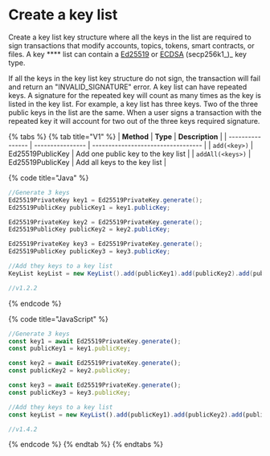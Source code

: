 # Create a key list

Create a key list key structure where all the keys in the list are required to sign transactions that modify accounts, topics, tokens, smart contracts, or files. A key \*\*\*\* list can contain a [Ed25519](../../../sdks/keys/generate-a-new-key-pair.md#ed25519) or [ECDSA](../../../sdks/keys/generate-a-new-key-pair.md#ecdsa-secp256k1) (secp256k1\_)\_ key type.

If all the keys in the key list key structure do not sign, the transaction will fail and return an "INVALID\_SIGNATURE" error. A key list can have repeated keys. A signature for the repeated key will count as many times as the key is listed in the key list. For example, a key list has three keys. Two of the three public keys in the list are the same. When a user signs a transaction with the repeated key it will account for two out of the three keys required signature.

{% tabs %}
{% tab title="V1" %}
| **Method**       | **Type**         | **Description**                    |
| ---------------- | ---------------- | ---------------------------------- |
| `add(<key>)`     | Ed25519PublicKey | Add one public key to the key list |
| `addAll(<keys>)` | Ed25519PublicKey | Add all keys to the key list       |

{% code title="Java" %}
```java
//Generate 3 keys
Ed25519PrivateKey key1 = Ed25519PrivateKey.generate();
Ed25519PublicKey publicKey1 = key1.publicKey;

Ed25519PrivateKey key2 = Ed25519PrivateKey.generate();
Ed25519PublicKey publicKey2 = key2.publicKey;

Ed25519PrivateKey key3 = Ed25519PrivateKey.generate();
Ed25519PublicKey publicKey3 = key3.publicKey;

//Add they keys to a key list
KeyList keyList = new KeyList().add(publicKey1).add(publicKey2).add(publicKey3);

//v1.2.2
```
{% endcode %}

{% code title="JavaScript" %}
```javascript
//Generate 3 keys
const key1 = await Ed25519PrivateKey.generate();
const publicKey1 = key1.publicKey;

const key2 = await Ed25519PrivateKey.generate();
const publicKey2 = key2.publicKey;

const key3 = await Ed25519PrivateKey.generate();
const publicKey3 = key3.publicKey;

//Add they keys to a key list
const keyList = new KeyList().add(publicKey1).add(publicKey2).add(publicKey3);

//v1.4.2
```
{% endcode %}
{% endtab %}
{% endtabs %}
